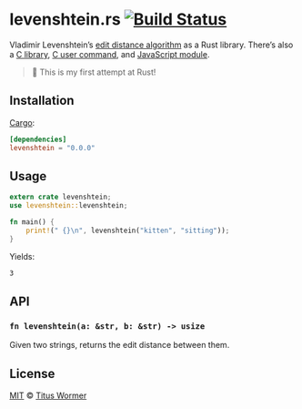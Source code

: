 # levenshtein.rs [![Build Status][travis-badge]][travis]

Vladimir Levenshtein’s [edit distance algorithm][wiki] as a Rust
library. There’s also a [C library][c-api], [C user command][c-cli],
and [JavaScript module][js-api].

> :tada: This is my first attempt at Rust!

## Installation

[Cargo][]:

```toml
[dependencies]
levenshtein = "0.0.0"
```

## Usage

```rust
extern crate levenshtein;
use levenshtein::levenshtein;

fn main() {
    print!(" {}\n", levenshtein("kitten", "sitting"));
}
```

Yields:

```txt
3
```

## API

### `fn levenshtein(a: &str, b: &str) -> usize`

Given two strings, returns the edit distance between them.

## License

[MIT][license] © [Titus Wormer][author]

<!-- Definitions -->

[travis-badge]: https://img.shields.io/travis/wooorm/levenshtein-rs.svg

[travis]: https://travis-ci.org/wooorm/levenshtein-rs

[license]: LICENSE

[author]: http://wooorm.com

[cargo]: https://crates.io

[wiki]: http://en.wikipedia.org/wiki/Levenshtein_distance

[c-cli]: https://github.com/wooorm/levenshtein

[c-api]: https://github.com/wooorm/levenshtein.c

[js-api]: https://github.com/wooorm/levenshtein-edit-distance
